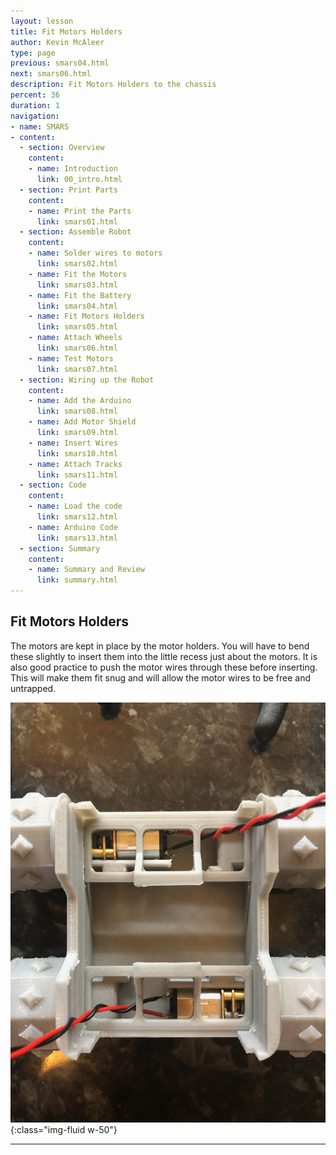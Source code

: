 ```yaml
---
layout: lesson
title: Fit Motors Holders
author: Kevin McAleer
type: page
previous: smars04.html
next: smars06.html
description: Fit Motors Holders to the chassis
percent: 36
duration: 1
navigation:
- name: SMARS
- content:
  - section: Overview
    content:
    - name: Introduction
      link: 00_intro.html
  - section: Print Parts
    content:
    - name: Print the Parts
      link: smars01.html
  - section: Assemble Robot
    content:
    - name: Solder wires to motors
      link: smars02.html
    - name: Fit the Motors
      link: smars03.html
    - name: Fit the Battery
      link: smars04.html
    - name: Fit Motors Holders
      link: smars05.html
    - name: Attach Wheels
      link: smars06.html
    - name: Test Motors
      link: smars07.html
  - section: Wiring up the Robot
    content:
    - name: Add the Arduino
      link: smars08.html
    - name: Add Motor Shield
      link: smars09.html
    - name: Insert Wires
      link: smars10.html
    - name: Attach Tracks
      link: smars11.html
  - section: Code
    content:
    - name: Load the code
      link: smars12.html
    - name: Arduino Code
      link: smars13.html
  - section: Summary
    content:
    - name: Summary and Review
      link: summary.html
---
```



## Fit Motors Holders

The motors are kept in place by the motor holders. You will have to bend these slightly to insert them into the little recess just about the motors. It is also good practice to push the motor wires through these before inserting. This will make them fit snug and will allow the motor wires to be free and untrapped.

![Fit Motors](assets/motor_holder.jpg){:class="img-fluid w-50"}

---
